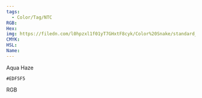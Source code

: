 ```yaml
---
tags:
  - Color/Tag/NTC
RGB:
Hex:
img: https://filedn.com/l0hpzxl1f01yT7GHxtF8cyk/Color%20Snake/standard_csv_to_svg//EDF5F5.svg
CMYK:
HSL:
Name:
---
```

Aqua Haze
```palette
#EDF5F5
```
RGB
